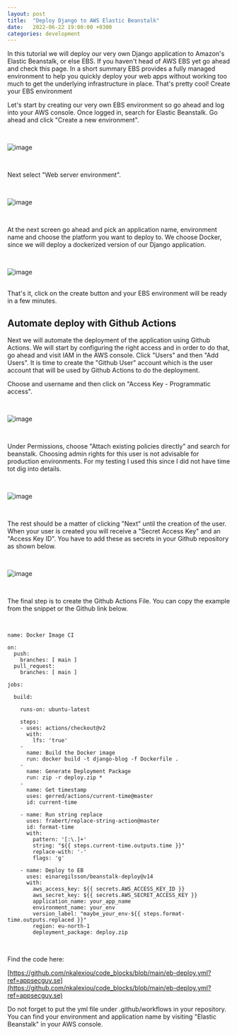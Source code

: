 ```yaml
---
layout: post
title:  "Deploy Django to AWS Elastic Beanstalk"
date:   2022-06-22 19:00:00 +0300
categories: development
---
```


In this tutorial we will deploy our very own Django application to Amazon's Elastic Beanstalk, or else EBS. If you haven't head of AWS EBS yet go ahead and check this page. In a short summary EBS provides a fully managed environment to help you quickly deploy your web apps without working too much to get the underlying infrastructure in place. That's pretty cool!
Create your EBS environment

Let's start by creating our very own EBS environment so go ahead and log into your AWS console. Once logged in, search for Elastic Beanstalk. Go ahead and click "Create a new environment".

<br>

![image]({{site.baseurl}}/docs/assets/images/2022/aws-elastic-beanstalk.png "Elastic Beanstalk in AWS portal")

<br>

Next select "Web server environment".

<br>

![image]({{site.baseurl}}/docs/assets/images/2022/aws-beanstalk-web-server-env.png "AWS Beanstalk environment")

<br>

At the next screen go ahead and pick an application name, environment name and choose the platform you want to deploy to. We choose Docker, since we will deploy a dockerized version of our Django application.

<br>

![image]({{site.baseurl}}/docs/assets/images/2022/aws-beanstalk-platform-info.png)


<br>
That's it, click on the create button and your EBS environment will be ready in a few minutes.

<br>


## Automate deploy with Github Actions

Next we will automate the deployment of the application using Github Actions. We will start by configuring the right access and in order to do that, go ahead and visit IAM in the AWS console. Click "Users" and then "Add Users". It is time to create the "Github User" account which is the user account that will be used by Github Actions to do the deployment.

Choose and username and then click on "Access Key - Programmatic access".

<br>

![image]({{site.baseurl}}/docs/assets/images/2022/aws-beanstalk-github-actions.png "AWS Beanstalk - automate deploy with Github actions")

<br>

Under Permissions, choose "Attach existing policies directly" and search for beanstalk. Choosing admin rights for this user is not advisable for production environments. For my testing I used this since I did not have time tot dig into details.

<br>

![image]({{site.baseurl}}/docs/assets/images/2022/aws-beanstalk-automation-deploy.png "Github actions deploy automation")

<br>

The rest should be a matter of clicking "Next" until the creation of the user. When your user is created you will receive a "Secret Access Key" and an "Access Key ID". You have to add these as secrets in your Github repository as shown below.

<br>

![image]({{site.baseurl}}/docs/assets/images/2022/aws-github-secrets-deploy.png "AWS Beanstalk deploy secrets")

<br>

The final step is to create the Github Actions File. You can copy the example from the snippet or the Github link below.

<br>


```
name: Docker Image CI

on:
  push:
    branches: [ main ]
  pull_request:
    branches: [ main ]

jobs:

  build:

    runs-on: ubuntu-latest

    steps:
    - uses: actions/checkout@v2
      with:
        lfs: 'true'
    - 
      name: Build the Docker image
      run: docker build -t django-blog -f Dockerfile .
    -
      name: Generate Deployment Package
      run: zip -r deploy.zip *
    -
      name: Get timestamp
      uses: gerred/actions/current-time@master
      id: current-time
        
    - name: Run string replace
      uses: frabert/replace-string-action@master
      id: format-time
      with:
        pattern: '[:\.]+'
        string: "${{ steps.current-time.outputs.time }}"
        replace-with: '-'
        flags: 'g'

    - name: Deploy to EB
      uses: einaregilsson/beanstalk-deploy@v14
      with:
        aws_access_key: ${{ secrets.AWS_ACCESS_KEY_ID }}
        aws_secret_key: ${{ secrets.AWS_SECRET_ACCESS_KEY }}
        application_name: your_app_name
        environment_name: your_env
        version_label: "maybe_your_env-${{ steps.format-time.outputs.replaced }}"
        region: eu-north-1
        deployment_package: deploy.zip
```

<br>

Find the code here:

[https://github.com/nkalexiou/code_blocks/blob/main/eb-deploy.yml?ref=appsecguy.se](https://github.com/nkalexiou/code_blocks/blob/main/eb-deploy.yml?ref=appsecguy.se)

Do not forget to put the yml file under .github/workflows in your repository.  You can find your environment and application name by visiting "Elastic Beanstalk" in your AWS console.